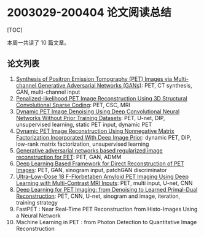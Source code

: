 # 2003029-200404 论文阅读总结

[TOC]

本周一共读了 10 篇文章。

## 论文列表

1. [Synthesis of Positron Emission Tomography (PET) Images via Multi-channel Generative Adversarial Networks (GANs)](https://github.com/Theodore-PKU/paper-notes/blob/master/synthesis-of-posion-emission-tomography-(pet)-images-vis-multi-channel-generative-adversarial-networks-(gans)-2017-200331.md): PET, CT synthesis, GAN, multi-channel input
2. [Penalized-likelihood PET Image Reconstruction Using 3D Structural Convolutional Sparse Coding](https://github.com/Theodore-PKU/paper-notes/blob/master/penalized-likelihood-pet-image-reconstruction-using-3d-structional-convolutional-sparse-coding-219-200331.md): PET, CSC, MRI
3. [Dynamic PET Image Denoising Using Deep Convolutional Neural Networks Without Prior Training Datasets](https://github.com/Theodore-PKU/paper-notes/blob/master/dynamic-pet-image-denoising-using-deep-convolutional-neural-networks-without-prior-training-datasets-2019-200331.md): PET, U-net, DIP, unsupervised learning, static PET input, dynamic PET
4. [Dynamic PET Image Reconstruction Using Nonnegative Matrix Factorization Incorporated With Deep Image Prior](https://github.com/Theodore-PKU/paper-notes/blob/master/dynamic-pet-image-reconstruction-using-nonnegative-matrix-factorization-incoporated-with-deep-image-prior-2019-200331.md): dynamic PET, DIP, low-rank matrix factorization, unsupervised learning 
5. [Generative adversarial networks based regularized image reconstruction for PET](https://github.com/Theodore-PKU/paper-notes/blob/master/generative-adversarial-networks-based-regularized-image-reconstruction-for-pet-2019-200331.md): PET, GAN, ADMM
6. [Deep Learning Based Framework for Direct Reconstruction of PET Images](https://github.com/Theodore-PKU/paper-notes/blob/master/deep-learning-based-framework-for-direct-reconstruction-of-pet-images-2019-200331.md): PET, GAN, sinogram input, patchGAN discriminator
7. [Ultra–Low-Dose 18 F-Florbetaben Amyloid PET Imaging Using Deep Learning with Multi-Contrast MRI Inputs](https://github.com/Theodore-PKU/paper-notes/blob/master/ultra-low-dose-18-f-florbetaben-amyloid-pet-imaging-using-deep-learning-with-multi-contrast-mri-inputs-2019-200331.md): PET, multi input, U-net, CNN
8. [Deep Learning for PET Imaging: from Denoising to Learned Primal-Dual Reconstruction](https://github.com/Theodore-PKU/paper-notes/blob/master/deep-learning-for-pet-imaging-from-denoising-to-learned-primal-dual-reconstruction-2020-200402.md): PET, CNN, U-net, sinogram and image, iteration, training strategy
9. FastPET : Near Real-Time PET Reconstruction from Histo-Images Using a Neural Network
10. Machine Learning in PET : from Photon Detection to Quantitative Image Reconstruction
